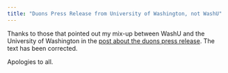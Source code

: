 ```yaml
---
title: "Duons Press Release from University of Washington, not WashU"
---
```


Thanks to those that pointed out my mix-up between WashU and the University of Washington in the [post about the duons press release](http://www.checkmatescientist.net/2013/12/washu-dna-duons-press-release.html). The text has been corrected.

Apologies to all. 
